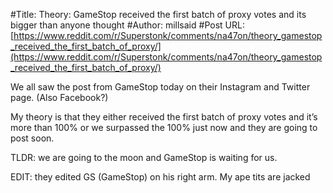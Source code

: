 #Title: Theory: GameStop received the first batch of proxy votes and its bigger than anyone thought
#Author: millsaid
#Post URL: [https://www.reddit.com/r/Superstonk/comments/na47on/theory_gamestop_received_the_first_batch_of_proxy/](https://www.reddit.com/r/Superstonk/comments/na47on/theory_gamestop_received_the_first_batch_of_proxy/)


We all saw the post from GameStop today on their Instagram and Twitter page. (Also Facebook?)

My theory is that they either received the first batch of proxy votes and it’s more than 100% or we surpassed the 100% just now and they are going to post soon. 

TLDR: we are going to the moon and GameStop is waiting for us.

EDIT: they edited GS (GameStop) on his right arm. My ape tits are jacked